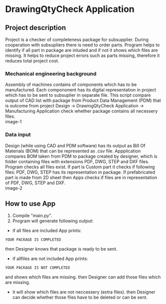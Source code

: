 # DrawingQtyCheck Application

## Project description

Project is a checker of completeness package for subsupplier. During cooperation with subsupliers there is need to order parts. Program helps to identify if all part in package are inluded and if not it shows which files are missing. It helps to reduce project errors such as parts missing, therefore it reduces total project cost.<br>

### Mechanical engineering background
Assembly of machines contains of components which has to be manufactured. Each compononent has its digital representation in project which has to be sent to subsuplier in separate file.  This script compare output of CAD list with package from Product Data Management (PDM) that is outcome from project
Design -> DrawingQtyCheck Application -> Manufacturing
Application check whether package contains all necessery files.<br>
image-1

### Data input
Design (while using CAD and PDM software) has its output as Bill Of Materials (BOM) that can be represented as .csv file. Appplication compares BOM taken from PDM to package created by designer, which is folder containing files with extensions PDF, DWG, STEP and DXF files. Program checks all files exist.
If part is Custom part it checks if following files: PDF, DWG, STEP has its representation in package.
If prefabricated part is made from 2D sheet then Apps checks if files are in representation of PDF, DWG, STEP and DXF.<br>
image-2

## How to use App
1. Compile "main.py".<br>
2. Program will generate following output:
- if all files are included App prints:
```
YOUR PACKAGE IS COMPLETED
```
then Designer knows that package is ready to be sent.
- if allfiles are not included App prints:
```
YOUR PACKAGE IS NOT COMPLETED
```
and shows which files are missing.
then Designer can add those files which are missing.
- it will show which files are not neccessery (extra files).
then Designer can decide whether those files have to be deleted or can be sent.